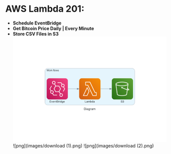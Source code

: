 # AWS Lambda 201: 
* **Schedule EventBridge**
* **Get Bitcoin Price Daily | Every Minute**
* **Store CSV Files in S3**
![png](images/diagram.png)
![png](images/download (1).png)
![png](images/download (2).png)





 
